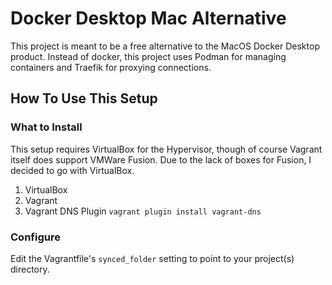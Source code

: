 # Docker Desktop Mac Alternative
This project is meant to be a free alternative to the MacOS Docker Desktop product. Instead of docker, this project uses Podman for managing containers and Traefik for proxying connections.

## How To Use This Setup
### What to Install
This setup requires VirtualBox for the Hypervisor, though of course Vagrant itself does support VMWare Fusion. Due to the lack of boxes for Fusion, I decided to go with VirtualBox.
1. VirtualBox
2. Vagrant
3. Vagrant DNS Plugin `vagrant plugin install vagrant-dns`
### Configure
Edit the Vagrantfile's `synced_folder` setting to point to your project(s) directory.
